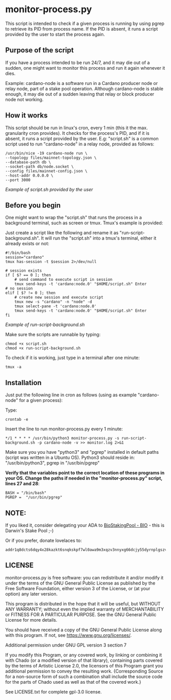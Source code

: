 # monitor-process.py

This script is intended to check if a given process is running by using pgrep to retrieve its PID from process name.
If the PID is absent, it runs a script provided by the user to start the process again.

## Purpose of the script

If you have a process intended to be run 24/7, and it may die out of a sudden, one might want to monitor this process and 
run it again whenever it dies.

Example: cardano-node is a software run in a Cardano producer node or relay node, part of a stake pool operation. Although cardano-node is stable enough, it may die out of a sudden
leaving that relay or block producer node not working.

## How it works

This script should be run in linux's cron, every 1 min (this it the max. granularity cron provides). It checks for the process's PID, and if it is absent,
 it runs a script provided by the user. E.g: "script.sh" is a common script used to run "cardano-node" in a relay node, provided as follows:

    /usr/bin/nice -19 cardano-node run \
    --topology files/mainnet-topology.json \
    --database-path db \
    --socket-path db/node.socket \
    --config files/mainnet-config.json \
    --host-addr 0.0.0.0 \
    --port 3000
*Example of script.sh provided by the user*

## Before you begin

One might want to wrap the "script.sh" that runs the process in a background terminal, such as screen or tmux. Tmux's example is provided:

Just create a script like the following and rename it as "run-script-background.sh". It will run the "script.sh" into a tmux's terminal, either 
it already exists or not:

	#!/bin/bash
	session="cardano"
	tmux has-session -t $session 2>/dev/null

	# session exists
	if [ $? == 0 ]; then
	    # send command to execute script in session
	    tmux send-keys -t 'cardano:node.0' "$HOME/script.sh" Enter
	# no session
	elif [ $? != 0 ]; then
	    # create new session and execute script
	    tmux new -s "cardano" -n "node" -d
	    tmux select-pane -t 'cardano:node.0'
	    tmux send-keys -t 'cardano:node.0' "$HOME/script.sh" Enter
	fi
*Example of run-script-background.sh*

Make sure the scripts are runnable by typing:

    chmod +x script.sh
    chmod +x run-script-background.sh

To check if it is working, just type in a terminal after one minute:

    tmux -a

## Installation

Just put the following line in cron as follows (using as example "cardano-node" for a given process):

Type:

    crontab -e

Insert the line to run monitor-process.py every 1 minute:

    */1 * * * * /usr/bin/python3 monitor-process.py -s run-script-background.sh -p cardano-node -v >> monitor.log 2>&1

Make sure you you have "python3" and "pgrep" installed in default paths (script was written in a Ubuntu OS). Python3 should reside in: "/usr/bin/python3", pgrep in "/usr/bin/pgrep"

 **Verify that the variables point to the correct location of these programs in your OS. Change the paths if needed in the "monitor-process.py" script, lines 27 and 28**:
 
    BASH = "/bin/bash"
    PGREP =  "/usr/bin/pgrep"

## NOTE:

 If you liked it, consider delegating your ADA to [BioStakingPool - BIO](https://biostakingpool.hopto.org) - this is Darwin's Stake Pool ;-)

 Or if you prefer, donate lovelaces to:  
    
    addr1q8dcts6dqy4x28kazkt6snqkskpf7wl0awa9m3xqzv3nnyxg66dcjy55dyrnplgszvzfj6gv3unjk0n3w4qhvvka2ufqmj9nt0

## LICENSE

monitor-process.py is free software: you can redistribute it and/or modify
it under the terms of the GNU General Public License as published by
the Free Software Foundation, either version 3 of the License, or
(at your option) any later version.

This program is distributed in the hope that it will be useful,
but WITHOUT ANY WARRANTY; without even the implied warranty of
MERCHANTABILITY or FITNESS FOR A PARTICULAR PURPOSE.  See the
GNU General Public License for more details.

You should have received a copy of the GNU General Public License
along with this program.  If not, see <https://www.gnu.org/licenses/>.

Additional permission under GNU GPL version 3 section 7

If you modify this Program, or any covered work, by linking or combining
it with Chado (or a modified version of that library), containing parts
covered by the terms of Artistic License 2.0, the licensors of this Program
grant you additional permission to convey the resulting work. {Corresponding
Source for a non-source form of such a combination shall include the source
code for the parts of Chado used as well as that of the covered work.}

See LICENSE.txt for complete gpl-3.0 license.

